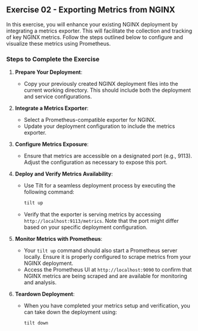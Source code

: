 ## Exercise 02 - Exporting Metrics from NGINX

In this exercise, you will enhance your existing NGINX deployment by integrating a metrics exporter. This will facilitate the collection and tracking of key NGINX metrics. Follow the steps outlined below to configure and visualize these metrics using Prometheus.

### Steps to Complete the Exercise

1. **Prepare Your Deployment**:
   - Copy your previously created NGINX deployment files into the current working directory. This should include both the deployment and service configurations.

2. **Integrate a Metrics Exporter**:
   - Select a Prometheus-compatible exporter for NGINX.
   - Update your deployment configuration to include the metrics exporter.

3. **Configure Metrics Exposure**:
   - Ensure that metrics are accessible on a designated port (e.g., 9113). Adjust the configuration as necessary to expose this port.

4. **Deploy and Verify Metrics Availability**:
   - Use Tilt for a seamless deployment process by executing the following command:
     ```bash
     tilt up
     ```
   - Verify that the exporter is serving metrics by accessing `http://localhost:9113/metrics`. Note that the port might differ based on your specific deployment configuration.

5. **Monitor Metrics with Prometheus**:
   - Your `tilt up` command should also start a Prometheus server locally. Ensure it is properly configured to scrape metrics from your NGINX deployment.
   - Access the Prometheus UI at `http://localhost:9090` to confirm that NGINX metrics are being scraped and are available for monitoring and analysis.

6. **Teardown Deployment**:
   - When you have completed your metrics setup and verification, you can take down the deployment using:
     ```bash
     tilt down
     ```
